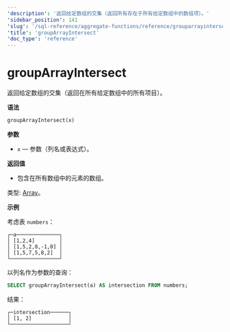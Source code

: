 ```yaml
---
'description': '返回给定数组的交集（返回所有存在于所有给定数组中的数组项）。'
'sidebar_position': 141
'slug': '/sql-reference/aggregate-functions/reference/grouparrayintersect'
'title': 'groupArrayIntersect'
'doc_type': 'reference'
---
```



# groupArrayIntersect

返回给定数组的交集（返回在所有给定数组中的所有项目）。

**语法**

```sql
groupArrayIntersect(x)
```

**参数**

- `x` — 参数（列名或表达式）。

**返回值**

- 包含在所有数组中的元素的数组。

类型: [Array](../../data-types/array.md)。

**示例**

考虑表 `numbers`：

```text
┌─a──────────────┐
│ [1,2,4]        │
│ [1,5,2,8,-1,0] │
│ [1,5,7,5,8,2]  │
└────────────────┘
```

以列名作为参数的查询：

```sql
SELECT groupArrayIntersect(a) AS intersection FROM numbers;
```

结果：

```text
┌─intersection──────┐
│ [1, 2]            │
└───────────────────┘
```
